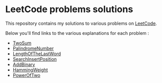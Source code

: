 # LeetCode problems solutions 

This repository contains my solutions to various problems on [LeetCode](https://leetcode.com/problemset/). 

Below you'll find links to the various explanations for each problem :  

- [TwoSum](./leetcode-problems-solutions/easy-lavel/two-sum/README.md)
- [PalindromeNumber](./leetcode-problems-solutions/easy-lavel/palindrome-number/README.md)
- [LengthOfTheLastWord](./leetcode-problems-solutions/easy-lavel/length-of-last-word/README.md)
- [SearchInsertPosition](./leetcode-problems-solutions/easy-lavel/search-insert-position/README.md)
- [AddBinary](./leetcode-problems-solutions/easy-lavel/add-binary/README.md)
- [HammingWeight](./leetcode-problems-solutions/easy-lavel/hamming-weight/README.md)
- [PowerOfTwo](./leetcode-problems-solutions/easy-lavel/power-of-two/README.md)
